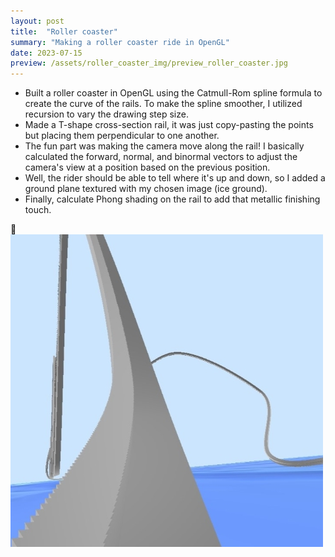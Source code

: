 ```yaml
---
layout: post
title:  "Roller coaster"
summary: "Making a roller coaster ride in OpenGL"
date: 2023-07-15
preview: /assets/roller_coaster_img/preview_roller_coaster.jpg
---
```


- Built a roller coaster in OpenGL using the Catmull-Rom spline formula to create the curve of the rails. To make the spline smoother, I utilized recursion to vary the drawing step size.
- Made a T-shape cross-section rail, it was just copy-pasting the points but placing them perpendicular to one another.
- The fun part was making the camera move along the rail! I basically calculated the forward, normal, and binormal vectors to adjust the camera's view at a position based on the previous position.
- Well, the rider should be able to tell where it's up and down, so I added a ground plane textured with my chosen image (ice ground).
- Finally, calculate Phong shading on the rail to add that metallic finishing touch.

:roller_coaster: [<img src="assets/roller_coaster_img/preview_roller_coaster.jpg">](https://github.com/PhuongPham7112/PhuongPham7112.github.io/assets/47183131/be085386-c9f8-4c37-af31-11c189b73d09)

